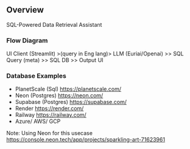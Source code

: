## Overview
SQL-Powered  Data Retrieval Assistant
### Flow Diagram

UI Client (Streamlit) >(query in Eng lang)> LLM (Euriai/Openai) >> SQL Query (meta) >> SQL DB >> Output UI

### Database Examples
- PlanetScale (Sql) https://planetscale.com/
- Neon (Postgres) https://neon.com/
- Supabase (Postgres) https://supabase.com/
- Render https://render.com/
- Railway https://railway.com/
- Azure/ AWS/ GCP

Note: Using Neon for this usecase https://console.neon.tech/app/projects/sparkling-art-71623961

### 